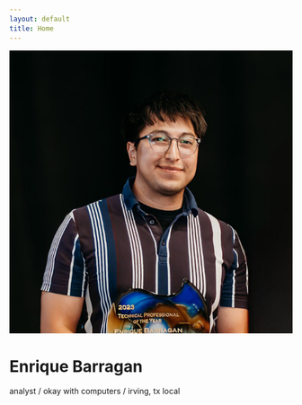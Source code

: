 ```yaml
---
layout: default
title: Home
---
```


<div class="flex justify-center mb-2">
  <img src="/assets/images/me.jpg" alt="Enrique" class="w-56 h-56 rounded-full object-cover border border-gray-300 shadow-sm">
</div>

<div class="mx-auto max-w-xl px-4 pt-4 pb-10 text-center space-y-4">
  <div>
    <h1 class="text-4xl font-extrabold font-sans">Enrique Barragan</h1>
    <p class="text-sm sm:text-base text-gray-600">analyst / okay with computers / irving, tx local</p>
  </div>
</div>
